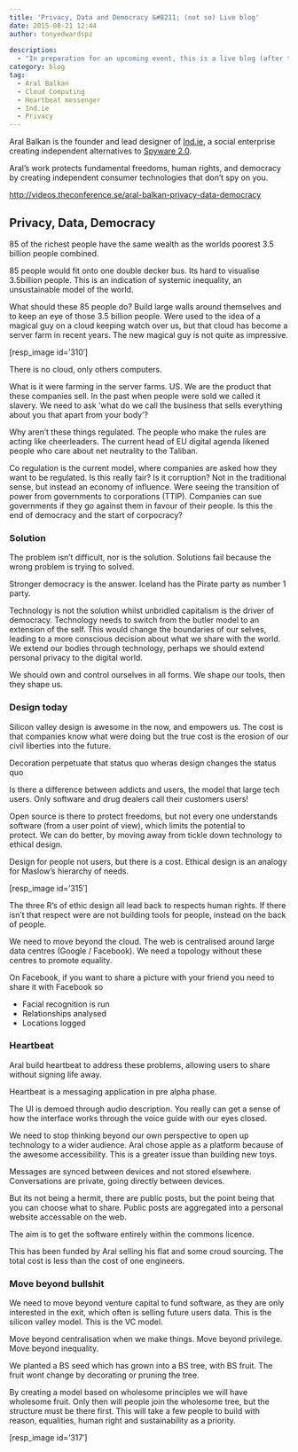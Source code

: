 ```yaml
---
title: 'Privacy, Data and Democracy &#8211; (not so) Live blog'
date: 2015-08-21 12:44
author: tonyedwardspz
  
description:
  - "In preparation for an upcoming event, this is a live blog (after the event) for a presentation by Aral Balkan titled 'Privacy, Data, Democracy'."
category: blog
tag:
  - Aral Balkan
  - Cloud Computing
  - Heartbeat messenger
  - Ind.ie
  - Privacy
---
```

Aral Balkan is the founder and lead designer of [Ind.ie](http://ind.ie/), a social enterprise creating independent alternatives to [Spyware 2.0](https://aralbalkan.com/notes/spyware-2.0).

Aral’s work protects fundamental freedoms, human rights, and democracy by creating independent consumer technologies that don’t spy on you.

<!--more-->

<http://videos.theconference.se/aral-balkan-privacy-data-democracy>

## Privacy, Data, Democracy

85 of the richest people have the same wealth as the worlds poorest 3.5 billion people combined.

85 people would fit onto one double decker bus. Its hard to visualise 3.5billion people. This is an indication of systemic inequality, an unsustainable model of the world.

What should these 85 people do? Build large walls around themselves and to keep an eye of those 3.5 billion people. Were used to the idea of a magical guy on a cloud keeping watch over us, but that cloud has become a server farm in recent years. The new magical guy is not quite as impressive.

[resp_image id=&#8217;310&#8242;]

There is no cloud, only others computers.

What is it were farming in the server farms. US. We are the product that these companies sell. In the past when people were sold we called it slavery. We need to ask &#8216;what do we call the business that sells everything about you that apart from your body&#8217;?

Why aren&#8217;t these things regulated. The people who make the rules are acting like cheerleaders. The current head of EU digital agenda likened people who care about net neutrality to the Taliban.

Co regulation is the current model, where companies are asked how they want to be regulated. Is this really fair? Is it corruption? Not in the traditional sense, but instead an economy of influence. Were seeing the transition of power from governments to corporations (TTIP). Companies can sue governments if they go against them in favour of their people. Is this the end of democracy and the start of corpocracy?

### Solution

The problem isn&#8217;t difficult, nor is the solution. Solutions fail because the wrong problem is trying to solved.

Stronger democracy is the answer. Iceland has the Pirate party as number 1 party.

Technology is not the solution whilst unbridled capitalism is the driver of democracy. Technology needs to switch from the butler model to an extension of the self. This would change the boundaries of our selves, leading to a more conscious decision about what we share with the world. We extend our bodies through technology, perhaps we should extend personal privacy to the digital world.

We should own and control ourselves in all forms. We shape our tools, then they shape us.

### Design today

Silicon valley design is awesome in the now, and empowers us. The cost is that companies know what were doing but the true cost is the erosion of our civil liberties into the future.

Decoration perpetuate that status quo wheras design changes the status quo

Is there a difference between addicts and users, the model that large tech users. Only software and drug dealers call their customers users!

Open source is there to protect freedoms, but not every one understands software (from a user point of view), which limits the potential to protect. We can do better, by moving away from tickle down technology to ethical design.

Design for people not users, but there is a cost. Ethical design is an analogy for Maslow&#8217;s hierarchy of needs.

[resp_image id=&#8217;315&#8242;]

The three R&#8217;s of ethic design all lead back to respects human rights. If there isn&#8217;t that respect were are not building tools for people, instead on the back of people.

We need to move beyond the cloud. The web is centralised around large data centres (Google / Facebook). We need a topology without these centres to promote equality.

On Facebook, if you want to share a picture with your friend you need to share it with Facebook so

  * Facial recognition is run
  * Relationships analysed
  * Locations logged

### Heartbeat

Aral build heartbeat to address these problems, allowing users to share without signing life away.

Heartbeat is a messaging application in pre alpha phase.

The UI is demoed through audio description. You really can get a sense of how the interface works through the voice guide with our eyes closed.

We need to stop thinking beyond our own perspective to open up technology to a wider audience. Aral chose apple as a platform because of the awesome accessibility. This is a greater issue than building new toys.

Messages are synced between devices and not stored elsewhere. Conversations are private, going directly between devices.

But its not being a hermit, there are public posts, but the point being that you can choose what to share. Public posts are aggregated into a personal website accessable on the web.

The aim is to get the software entirely within the commons licence.

This has been funded by Aral selling his flat and some croud sourcing. The total cost is less than the cost of one engineers.

### Move beyond bullshit

We need to move beyond venture capital to fund software, as they are only interested in the exit, which often is selling future users data. This is the silicon valley model. This is the VC model.

Move beyond centralisation when we make things. Move beyond privilege. Move beyond inequality.

We planted a BS seed which has grown into a BS tree, with BS fruit. The fruit wont change by decorating or pruning the tree.

By creating a model based on wholesome principles we will have wholesome fruit. Only then will people join the wholesome tree, but the structure must be there first. This will take a few people to build with reason, equalities, human right and sustainability as a priority.

[resp_image id=&#8217;317&#8242;]
